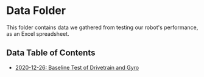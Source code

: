 # Data Folder

This folder contains data we gathered from testing our robot's performance, as an Excel spreadsheet.

## Data Table of Contents

- [2020-12-26: Baseline Test of Drivetrain and Gyro](./data/2020-12-26-datalogLeftRight.xlsx)

